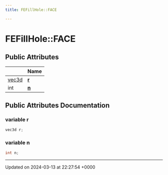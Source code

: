 ```yaml
---
title: FEFillHole::FACE

---
```


# FEFillHole::FACE





## Public Attributes

|                | Name           |
| -------------- | -------------- |
| [vec3d](../Classes/classvec3d.md) | **[r](../Classes/structFEFillHole_1_1FACE.md#variable-r)**  |
| int | **[n](../Classes/structFEFillHole_1_1FACE.md#variable-n)**  |

## Public Attributes Documentation

### variable r

```cpp
vec3d r;
```


### variable n

```cpp
int n;
```


-------------------------------

Updated on 2024-03-13 at 22:27:54 +0000